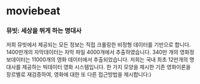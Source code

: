 # moviebeat
### 뮤빗: 세상을 뛰게 하는 명대사


저희 뮤빗에서 제공되는 모든 정보는 직접 크롤링한 비정형 데이터를 기반으로 합니다.
1400만개의 자막데이터는 자막 파일 4000개에서 추출하였습니다.
340만 개의 영화정보데이터는 11000개의 영화 데이터에서 추출되었습니다.
저희는 국내 최초 12만개의 명대사를 제공하는 빅데이터 영화 시스템입니다.
한 가지 모양을 제시한 기존 영화이론을 장르별로 재검증하여, 영화에 대한 또 다른 접근방법을 제시합니다:)
